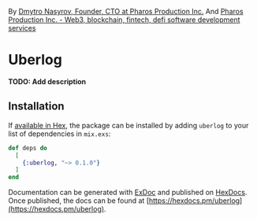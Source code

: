 By [Dmytro Nasyrov, Founder, CTO at Pharos Production Inc.](https://www.linkedin.com/in/dmytronasyrov/)
And [Pharos Production Inc. - Web3, blockchain, fintech, defi software development services](https://pharosproduction.com)

# Uberlog

**TODO: Add description**

## Installation

If [available in Hex](https://hex.pm/docs/publish), the package can be installed
by adding `uberlog` to your list of dependencies in `mix.exs`:

```elixir
def deps do
  [
    {:uberlog, "~> 0.1.0"}
  ]
end
```

Documentation can be generated with [ExDoc](https://github.com/elixir-lang/ex_doc)
and published on [HexDocs](https://hexdocs.pm). Once published, the docs can
be found at [https://hexdocs.pm/uberlog](https://hexdocs.pm/uberlog).

